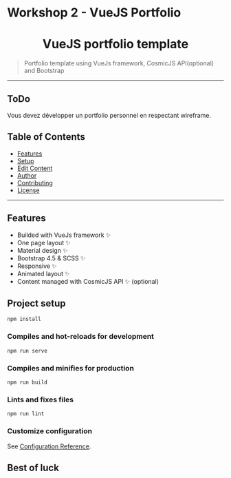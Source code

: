 # Workshop 2 - VueJS Portfolio

<h1 align="center">VueJS portfolio template</h1>

> Portfolio template using VueJs framework, CosmicJS API(optional) and Bootstrap


---
## ToDo 

Vous devez développer un portfolio personnel en respectant wireframe. 

## Table of Contents

- [Features](#features)
- [Setup](#project-setup)
- [Edit Content](#how-to-edit-content)
- [Author](#author)
- [Contributing](#-contributing)
- [License](#-license)

---

## Features
- Builded with VueJs framework ✨
- One page layout ✨
- Material design ✨
- Bootstrap 4.5 & SCSS ✨
- Responsive ✨
- Animated layout ✨
- Content managed with CosmicJS API ✨ (optional)

## Project setup
```
npm install
```
### Compiles and hot-reloads for development
```
npm run serve
```
### Compiles and minifies for production
```
npm run build
```
### Lints and fixes files
```
npm run lint
```
### Customize configuration
See [Configuration Reference](https://cli.vuejs.org/config/).


## Best of luck
